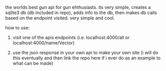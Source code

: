 the worlds best gun api for gun ehthusiasts. its very simple, creates a sqlite3 db (db included in repo), adds info to the db, then makes db calls based on the endpoint visited. very simple and cool.

how to use:

1. visit one of the apis endpoints (i.e. localhost:4000/all or localhost:4000/name/Vector)

2. use the json response in your own api to make your own site (i will do this eventually and then link the repo here if i ever do as an example to what can be made)
